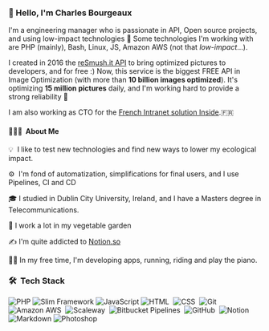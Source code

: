 ### 👋 Hello, I'm Charles Bourgeaux

I'm a engineering manager who is passionate in API, Open source projects, and using low-impact technologies 🌱
Some technologies I'm working with are PHP (mainly), Bash, Linux, JS, Amazon AWS (not that *low-impact*...).

I created in 2016 the [reSmush.it API](https://resmush.it) to bring optimized pictures to developers, and for free :) 
Now, this service is the biggest FREE API in Image Optimization (with more than **10 billion images optimized**). It's optimizing **15 million pictures** daily, and I'm working hard to provide a strong reliability 💪

I am also working as CTO for the [French Intranet solution Inside](https://www.intranet-inside.com/).🇫🇷 



#### 👨🏻‍💻 &nbsp;About Me

💡 &nbsp;I like to test new technologies and find new ways to lower my ecological impact.

⚙️ &nbsp;I'm fond of automatization, simplifications for final users, and I use Pipelines, CI and CD

🎓 I studied in Dublin City University, Ireland, and I have a Masters degree in Telecommunications. 

🌱 I work a lot in my vegetable garden

✍️ I'm quite addicted to [Notion.so](https://notion.so)

🏃‍♂️&nbsp;In my free time, I'm developing apps, running, riding and play the piano.


### 🛠 &nbsp;Tech Stack

![PHP](https://img.shields.io/badge/-PHP-05122A?style=flat&logo=php)
![Slim Framework](https://img.shields.io/badge/-Slim%20Framework-05122A?style=flat&logo=php)
![JavaScript](https://img.shields.io/badge/-JavaScript-05122A?style=flat&logo=javascript)
![HTML](https://img.shields.io/badge/-HTML-05122A?style=flat&logo=HTML5)&nbsp;
![CSS](https://img.shields.io/badge/-CSS-05122A?style=flat&logo=CSS3&logoColor=1572B6)&nbsp;
![Git](https://img.shields.io/badge/-Git-05122A?style=flat&logo=git)&nbsp;
![Amazon AWS](https://img.shields.io/badge/-Amazon%20AWS-05122A?style=flat&logo=amazon)&nbsp;
![Scaleway](https://img.shields.io/badge/-Scaleway-05122A?style=flat&logo=linux)&nbsp;
![Bitbucket Pipelines](https://img.shields.io/badge/-Bitbucket%20Pipelines-05122A?style=flat&logo=git)&nbsp;
![GitHub](https://img.shields.io/badge/-GitHub-05122A?style=flat&logo=github)&nbsp;
![Notion](https://img.shields.io/badge/-Notion-05122A?style=flat&logo=notion)&nbsp;
![Markdown](https://img.shields.io/badge/-Markdown-05122A?style=flat&logo=markdown)
![Photoshop](https://img.shields.io/badge/-Photoshop-05122A?style=flat&logo=adobe-photoshop)&nbsp;
